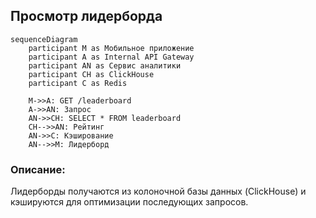 ## Просмотр лидерборда

```mermaid
sequenceDiagram
    participant M as Мобильное приложение
    participant A as Internal API Gateway
    participant AN as Сервис аналитики
    participant CH as ClickHouse
    participant C as Redis

    M->>A: GET /leaderboard
    A->>AN: Запрос
    AN->>CH: SELECT * FROM leaderboard
    CH-->>AN: Рейтинг
    AN->>C: Кэширование
    AN-->>M: Лидерборд
```

### Описание:
Лидерборды получаются из колоночной базы данных (ClickHouse) и кэшируются для оптимизации последующих запросов.